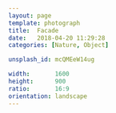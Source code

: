 ```yaml
---
layout: page
template: photograph
title:  Facade
date:   2018-04-20 11:29:28
categories: [Nature, Object]

unsplash_id: mcQMEeW14ug

width:       1600
height:      900
ratio:       16:9
orientation: landscape
---
```

